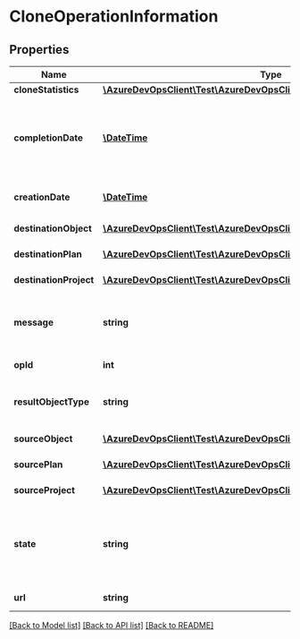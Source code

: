 # CloneOperationInformation

## Properties
Name | Type | Description | Notes
------------ | ------------- | ------------- | -------------
**cloneStatistics** | [**\AzureDevOpsClient\Test\AzureDevOpsClient\Test\Model\CloneStatistics**](CloneStatistics.md) | Clone Statistics | [optional] 
**completionDate** | [**\DateTime**](\DateTime.md) | If the operation is complete, the DateTime of completion. If operation is not complete, this is DateTime.MaxValue | [optional] 
**creationDate** | [**\DateTime**](\DateTime.md) | DateTime when the operation was started | [optional] 
**destinationObject** | [**\AzureDevOpsClient\Test\AzureDevOpsClient\Test\Model\ShallowReference**](ShallowReference.md) | Shallow reference of the destination | [optional] 
**destinationPlan** | [**\AzureDevOpsClient\Test\AzureDevOpsClient\Test\Model\ShallowReference**](ShallowReference.md) | Shallow reference of the destination | [optional] 
**destinationProject** | [**\AzureDevOpsClient\Test\AzureDevOpsClient\Test\Model\ShallowReference**](ShallowReference.md) | Shallow reference of the destination | [optional] 
**message** | **string** | If the operation has Failed, Message contains the reason for failure. Null otherwise. | [optional] 
**opId** | **int** | The ID of the operation | [optional] 
**resultObjectType** | **string** | The type of the object generated as a result of the Clone operation | [optional] 
**sourceObject** | [**\AzureDevOpsClient\Test\AzureDevOpsClient\Test\Model\ShallowReference**](ShallowReference.md) | Shallow reference of the source | [optional] 
**sourcePlan** | [**\AzureDevOpsClient\Test\AzureDevOpsClient\Test\Model\ShallowReference**](ShallowReference.md) | Shallow reference of the source | [optional] 
**sourceProject** | [**\AzureDevOpsClient\Test\AzureDevOpsClient\Test\Model\ShallowReference**](ShallowReference.md) | Shallow reference of the source | [optional] 
**state** | **string** | Current state of the operation. When State reaches Succeeded or Failed, the operation is complete | [optional] 
**url** | **string** | Url for getting the clone information | [optional] 

[[Back to Model list]](../README.md#documentation-for-models) [[Back to API list]](../README.md#documentation-for-api-endpoints) [[Back to README]](../README.md)


